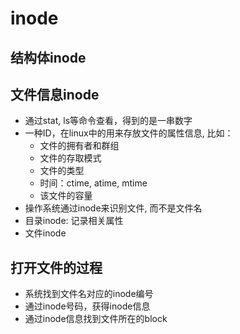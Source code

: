 # inode

## 结构体inode



## 文件信息inode

- 通过stat, ls等命令查看，得到的是一串数字
- 一种ID，在linux中的用来存放文件的属性信息, 比如：
  - 文件的拥有者和群组
  - 文件的存取模式
  - 文件的类型
  - 时间：ctime, atime, mtime
  - 该文件的容量
- 操作系统通过inode来识别文件, 而不是文件名
- 目录inode: 记录相关属性
- 文件inode


## 打开文件的过程

- 系统找到文件名对应的inode编号
- 通过inode号码，获得inode信息
- 通过inode信息找到文件所在的block
